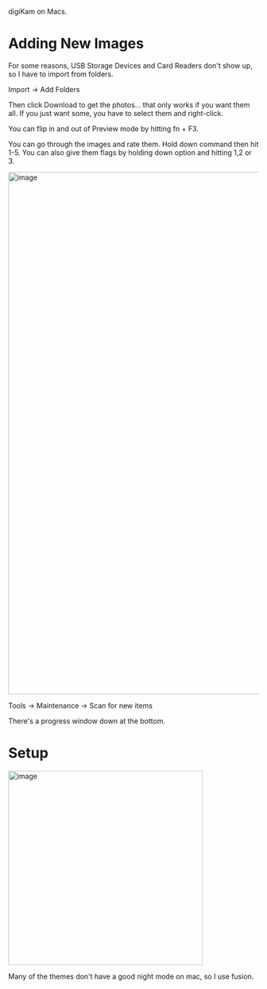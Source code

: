 digiKam on Macs.


# Adding New Images

For some reasons, USB Storage Devices and Card Readers don't show up, so I have to import from folders.




Import -> Add Folders

Then click Download to get the photos... that only works if you want them all. If you just want some, you have to select them and right-click.

You can flip in and out of Preview mode by hitting fn + F3.

You can go through the images and rate them. Hold down command then hit 1-5. You can also give them flags by holding down option and hitting 1,2 or 3.




<img width="1051" alt="image" src="https://github.com/user-attachments/assets/0f950170-e740-43ae-a32c-cf6f1417d1d7">


Tools -> Maintenance -> Scan for new items


There's a progress window down at the bottom.

# Setup

<img width="391" alt="image" src="https://github.com/user-attachments/assets/071e797d-72a8-45a9-bc03-a7c2e22d457b" />


Many of the themes don't have a good night mode on mac, so I use fusion.
